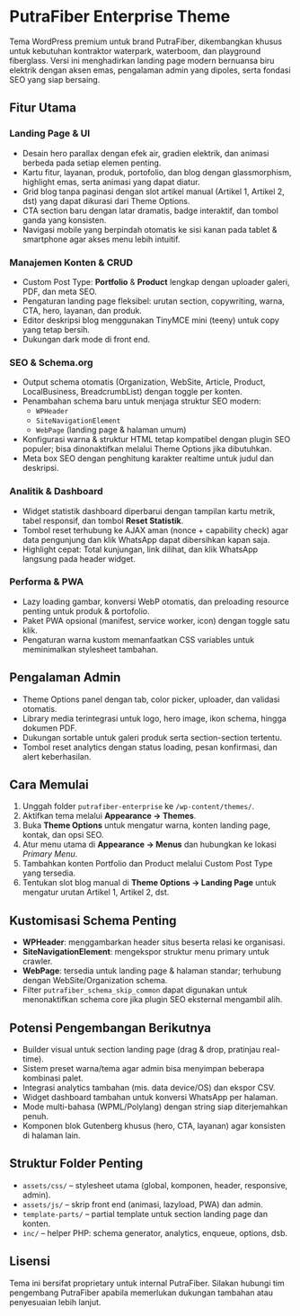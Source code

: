 # PutraFiber Enterprise Theme

Tema WordPress premium untuk brand PutraFiber, dikembangkan khusus untuk kebutuhan kontraktor waterpark, waterboom, dan playground fiberglass. Versi ini menghadirkan landing page modern bernuansa biru elektrik dengan aksen emas, pengalaman admin yang dipoles, serta fondasi SEO yang siap bersaing.

## Fitur Utama

### Landing Page & UI
- Desain hero parallax dengan efek air, gradien elektrik, dan animasi berbeda pada setiap elemen penting.
- Kartu fitur, layanan, produk, portofolio, dan blog dengan glassmorphism, highlight emas, serta animasi yang dapat diatur.
- Grid blog tanpa paginasi dengan slot artikel manual (Artikel 1, Artikel 2, dst) yang dapat dikurasi dari Theme Options.
- CTA section baru dengan latar dramatis, badge interaktif, dan tombol ganda yang konsisten.
- Navigasi mobile yang berpindah otomatis ke sisi kanan pada tablet & smartphone agar akses menu lebih intuitif.

### Manajemen Konten & CRUD
- Custom Post Type: **Portfolio** & **Product** lengkap dengan uploader galeri, PDF, dan meta SEO.
- Pengaturan landing page fleksibel: urutan section, copywriting, warna, CTA, hero, layanan, dan produk.
- Editor deskripsi blog menggunakan TinyMCE mini (teeny) untuk copy yang tetap bersih.
- Dukungan dark mode di front end.

### SEO & Schema.org
- Output schema otomatis (Organization, WebSite, Article, Product, LocalBusiness, BreadcrumbList) dengan toggle per konten.
- Penambahan schema baru untuk menjaga struktur SEO modern:
  - `WPHeader`
  - `SiteNavigationElement`
  - `WebPage` (landing page & halaman umum)
- Konfigurasi warna & struktur HTML tetap kompatibel dengan plugin SEO populer; bisa dinonaktifkan melalui Theme Options jika dibutuhkan.
- Meta box SEO dengan penghitung karakter realtime untuk judul dan deskripsi.

### Analitik & Dashboard
- Widget statistik dashboard diperbarui dengan tampilan kartu metrik, tabel responsif, dan tombol **Reset Statistik**.
- Tombol reset terhubung ke AJAX aman (nonce + capability check) agar data pengunjung dan klik WhatsApp dapat dibersihkan kapan saja.
- Highlight cepat: Total kunjungan, link dilihat, dan klik WhatsApp langsung pada header widget.

### Performa & PWA
- Lazy loading gambar, konversi WebP otomatis, dan preloading resource penting untuk produk & portofolio.
- Paket PWA opsional (manifest, service worker, icon) dengan toggle satu klik.
- Pengaturan warna kustom memanfaatkan CSS variables untuk meminimalkan stylesheet tambahan.

## Pengalaman Admin
- Theme Options panel dengan tab, color picker, uploader, dan validasi otomatis.
- Library media terintegrasi untuk logo, hero image, ikon schema, hingga dokumen PDF.
- Dukungan sortable untuk galeri produk serta section-section tertentu.
- Tombol reset analytics dengan status loading, pesan konfirmasi, dan alert keberhasilan.

## Cara Memulai
1. Unggah folder `putrafiber-enterprise` ke `/wp-content/themes/`.
2. Aktifkan tema melalui **Appearance → Themes**.
3. Buka **Theme Options** untuk mengatur warna, konten landing page, kontak, dan opsi SEO.
4. Atur menu utama di **Appearance → Menus** dan hubungkan ke lokasi *Primary Menu*.
5. Tambahkan konten Portfolio dan Product melalui Custom Post Type yang tersedia.
6. Tentukan slot blog manual di **Theme Options → Landing Page** untuk mengatur urutan Artikel 1, Artikel 2, dst.

## Kustomisasi Schema Penting
- **WPHeader**: menggambarkan header situs beserta relasi ke organisasi.
- **SiteNavigationElement**: mengekspor struktur menu primary untuk crawler.
- **WebPage**: tersedia untuk landing page & halaman standar; terhubung dengan WebSite/Organization schema.
- Filter `putrafiber_schema_skip_common` dapat digunakan untuk menonaktifkan schema core jika plugin SEO eksternal mengambil alih.

## Potensi Pengembangan Berikutnya
- Builder visual untuk section landing page (drag & drop, pratinjau real-time).
- Sistem preset warna/tema agar admin bisa menyimpan beberapa kombinasi palet.
- Integrasi analytics tambahan (mis. data device/OS) dan ekspor CSV.
- Widget dashboard tambahan untuk konversi WhatsApp per halaman.
- Mode multi-bahasa (WPML/Polylang) dengan string siap diterjemahkan penuh.
- Komponen blok Gutenberg khusus (hero, CTA, layanan) agar konsisten di halaman lain.

## Struktur Folder Penting
- `assets/css/` – stylesheet utama (global, komponen, header, responsive, admin).
- `assets/js/` – skrip front end (animasi, lazyload, PWA) dan admin.
- `template-parts/` – partial template untuk section landing page dan konten.
- `inc/` – helper PHP: schema generator, analytics, enqueue, options, dsb.

## Lisensi
Tema ini bersifat proprietary untuk internal PutraFiber. Silakan hubungi tim pengembang PutraFiber apabila memerlukan dukungan tambahan atau penyesuaian lebih lanjut.
